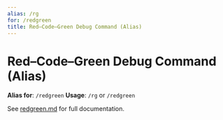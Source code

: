 ```yaml
---
alias: /rg
for: /redgreen
title: Red–Code–Green Debug Command (Alias)
---
```

# Red–Code–Green Debug Command (Alias)

**Alias for**: `/redgreen`
**Usage**: `/rg` or `/redgreen`

See [redgreen.md](./redgreen.md) for full documentation.
